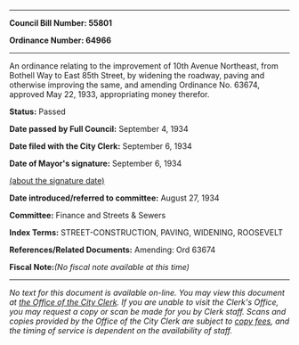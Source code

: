 

********

**Council Bill Number: 55801**
   
**Ordinance Number: 64966**
********

 An ordinance relating to the improvement of 10th Avenue Northeast, from Bothell Way to East 85th Street, by widening the roadway, paving and otherwise improving the same, and amending Ordinance No. 63674, approved May 22, 1933, appropriating money therefor.

**Status:** Passed
   
**Date passed by Full Council:** September 4, 1934
   
**Date filed with the City Clerk:** September 6, 1934
   
**Date of Mayor's signature:** September 6, 1934
   
[(about the signature date)](/~public/approvaldate.htm)
   
   
   
**Date introduced/referred to committee:** August 27, 1934
   
**Committee:** Finance and Streets & Sewers
   
   
**Index Terms:** STREET-CONSTRUCTION, PAVING, WIDENING, ROOSEVELT

**References/Related Documents:** Amending: Ord 63674

**Fiscal Note:**_(No fiscal note available at this time)_
********

_No text for this document is available on-line. You may view this document at [the Office of the City Clerk](http://www.seattle.gov/leg/clerk/contactUs.htm). If you are unable to visit the Clerk's Office, you may request a copy or scan be made for you by Clerk staff. Scans and copies provided by the Office of the City Clerk are subject to [copy fees](http://clerk.seattle.gov/~public/clerkfees.htm), and the timing of service is dependent on the availability of staff._

